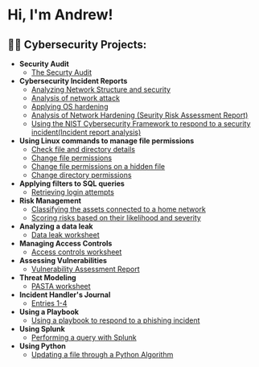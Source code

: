 <h1>Hi, I'm Andrew!</h1>

<h2>👨‍💻 Cybersecurity Projects:</h2>

- <b>Security Audit</b>
  - [The Securty Audit](https://github.com/AndrewGreeneCyber/Security-Audit/blob/main/README.md)
- <b>Cybersecurity Incident Reports</b>
  - [Analyzing Network Structure and security](https://github.com/AndrewGreeneCyber/Incident-Reports/blob/main/README.md)
  - [Analysis of network attack](https://github.com/AndrewGreeneCyber/Network-Attack/blob/main/README.md)
  - [Applying OS hardening](https://github.com/AndrewGreeneCyber/Hardening-OS/blob/main/README.md)
  - [Analysis of Network Hardening (Seurity Risk Assessment Report)](https://github.com/AndrewGreeneCyber/Network-Hardening/blob/main/README.md)
  - [Using the NIST Cybersecurity Framework to respond to a security incident(Incident report analysis)](https://github.com/AndrewGreeneCyber/NIST/blob/main/README.md)
- <b>Using Linux commands to manage file permissions</b>
  - [Check file and directory details](https://github.com/AndrewGreeneCyber/Directory-Details-and-Permission-strings-/blob/main/README.md)
  - [Change file permissions](https://github.com/AndrewGreeneCyber/Change-Permissions/blob/main/README.md)
  - [Change file permissions on a hidden file](https://github.com/AndrewGreeneCyber/Hidden-Files/blob/main/README.md)
  - [Change directory permissions](https://github.com/AndrewGreeneCyber/Changing-Directory-Permissions/blob/main/README.md)
- <b>Applying filters to SQL queries</b>
  - [Retrieving login attempts](https://github.com/AndrewGreeneCyber/Retrieving-login-attemps/blob/main/README.md)
 - <b>Risk Management</b>
   - [Classifying the assets connected to a home network](https://github.com/AndrewGreeneCyber/Asset-Classification/blob/main/README.md)
   - [Scoring risks based on their likelihood and severity](https://github.com/AndrewGreeneCyber/Scoring-Risks/blob/main/README.md)
 - <b>Analyzing a data leak</b>
   - [Data leak worksheet](https://github.com/AndrewGreeneCyber/Data-Leak/blob/main/README.md)
 - <b>Managing Access Controls</b>
   - [Access controls worksheet](https://github.com/AndrewGreeneCyber/Access-Controls/blob/main/README.md)
 - <b>Assessing Vulnerabilities</b>
   - [Vulnerability Assessment Report](https://github.com/AndrewGreeneCyber/Vulnerabilities/blob/main/README.md)
 - <b>Threat Modeling</b>
   - [PASTA worksheet](https://github.com/AndrewGreeneCyber/Threat-Modeling/blob/main/README.md)
- <b>Incident Handler's Journal</b>
   - [Entries 1-4](https://github.com/joshmadakor1/Algorithms-Practice)
- <b>Using a Playbook</b>
   - [Using a playbook to respond to a phishing incident](https://github.com/joshmadakor1/Algorithms-Practice)
 - <b>Using Splunk</b>
   - [Performing a query with Splunk](https://github.com/joshmadakor1/Algorithms-Practice)
 - <b>Using Python</b>
   - [Updating a file through a Python Algorithm](https://github.com/joshmadakor1/Algorithms-Practice)


<!--
**joshmadakor1/joshmadakor1** is a ✨ _special_ ✨ repository because its `README.md` (this file) appears on your GitHub profile.

Here are some ideas to get you started:

- 🔭 I’m currently working on ...
- 🌱 I’m currently learning ...
- 👯 I’m looking to collaborate on ...
- 🤔 I’m looking for help with ...
- 💬 Ask me about ...
- 📫 How to reach me: ...
- 😄 Pronouns: ...
- ⚡ Fun fact: ...
-->
